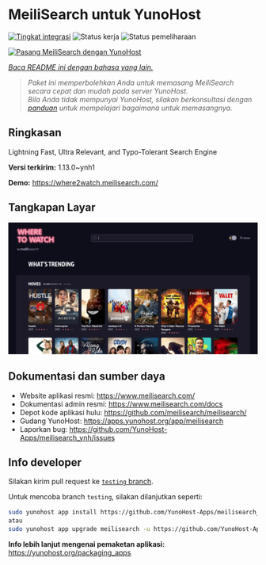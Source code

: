 <!--
N.B.: README ini dibuat secara otomatis oleh <https://github.com/YunoHost/apps/tree/master/tools/readme_generator>
Ini TIDAK boleh diedit dengan tangan.
-->

# MeiliSearch untuk YunoHost

[![Tingkat integrasi](https://apps.yunohost.org/badge/integration/meilisearch)](https://ci-apps.yunohost.org/ci/apps/meilisearch/)
![Status kerja](https://apps.yunohost.org/badge/state/meilisearch)
![Status pemeliharaan](https://apps.yunohost.org/badge/maintained/meilisearch)

[![Pasang MeiliSearch dengan YunoHost](https://install-app.yunohost.org/install-with-yunohost.svg)](https://install-app.yunohost.org/?app=meilisearch)

*[Baca README ini dengan bahasa yang lain.](./ALL_README.md)*

> *Paket ini memperbolehkan Anda untuk memasang MeiliSearch secara cepat dan mudah pada server YunoHost.*  
> *Bila Anda tidak mempunyai YunoHost, silakan berkonsultasi dengan [panduan](https://yunohost.org/install) untuk mempelajari bagaimana untuk memasangnya.*

## Ringkasan

Lightning Fast, Ultra Relevant, and Typo-Tolerant Search Engine


**Versi terkirim:** 1.13.0~ynh1

**Demo:** <https://where2watch.meilisearch.com/>

## Tangkapan Layar

![Tangkapan Layar pada MeiliSearch](./doc/screenshots/meilisearch.png)

## Dokumentasi dan sumber daya

- Website aplikasi resmi: <https://www.meilisearch.com/>
- Dokumentasi admin resmi: <https://www.meilisearch.com/docs>
- Depot kode aplikasi hulu: <https://github.com/meilisearch/meilisearch/>
- Gudang YunoHost: <https://apps.yunohost.org/app/meilisearch>
- Laporkan bug: <https://github.com/YunoHost-Apps/meilisearch_ynh/issues>

## Info developer

Silakan kirim pull request ke [`testing` branch](https://github.com/YunoHost-Apps/meilisearch_ynh/tree/testing).

Untuk mencoba branch `testing`, silakan dilanjutkan seperti:

```bash
sudo yunohost app install https://github.com/YunoHost-Apps/meilisearch_ynh/tree/testing --debug
atau
sudo yunohost app upgrade meilisearch -u https://github.com/YunoHost-Apps/meilisearch_ynh/tree/testing --debug
```

**Info lebih lanjut mengenai pemaketan aplikasi:** <https://yunohost.org/packaging_apps>
